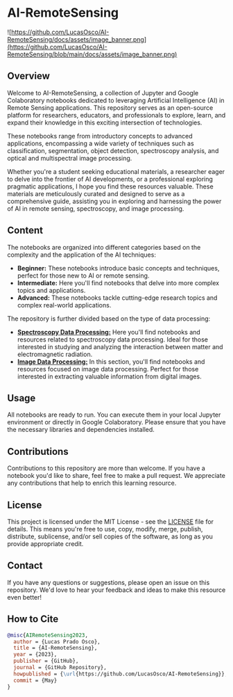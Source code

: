 # AI-RemoteSensing

![https://github.com/LucasOsco/AI-RemoteSensing/docs/assets/image_banner.png](https://github.com/LucasOsco/AI-RemoteSensing/blob/main/docs/assets/image_banner.png)

## Overview
Welcome to AI-RemoteSensing, a collection of Jupyter and Google Colaboratory notebooks dedicated to leveraging Artificial Intelligence (AI) in Remote Sensing applications. This repository serves as an open-source platform for researchers, educators, and professionals to explore, learn, and expand their knowledge in this exciting intersection of technologies. 

These notebooks range from introductory concepts to advanced applications, encompassing a wide variety of techniques such as classification, segmentation, object detection, spectroscopy analysis, and optical and multispectral image processing.

Whether you're a student seeking educational materials, a researcher eager to delve into the frontier of AI developments, or a professional exploring pragmatic applications, I hope you find these resources valuable. These materials are meticulously curated and designed to serve as a comprehensive guide, assisting you in exploring and harnessing the power of AI in remote sensing, spectroscopy, and image processing.

## Content

The notebooks are organized into different categories based on the complexity and the application of the AI techniques:

- **Beginner:** These notebooks introduce basic concepts and techniques, perfect for those new to AI or remote sensing.
- **Intermediate:** Here you'll find notebooks that delve into more complex topics and applications.
- **Advanced:** These notebooks tackle cutting-edge research topics and complex real-world applications.

The repository is further divided based on the type of data processing:

- [**Spectroscopy Data Processing:**](./SpectroscopyDataProcessing.md) Here you'll find notebooks and resources related to spectroscopy data processing. Ideal for those interested in studying and analyzing the interaction between matter and electromagnetic radiation.
- [**Image Data Processing:**](./ImageDataProcessing.md) In this section, you'll find notebooks and resources focused on image data processing. Perfect for those interested in extracting valuable information from digital images.

## Usage

All notebooks are ready to run. You can execute them in your local Jupyter environment or directly in Google Colaboratory. Please ensure that you have the necessary libraries and dependencies installed.

## Contributions

Contributions to this repository are more than welcome. If you have a notebook you'd like to share, feel free to make a pull request. We appreciate any contributions that help to enrich this learning resource.

## License

This project is licensed under the MIT License - see the [LICENSE](LICENSE) file for details. This means you're free to use, copy, modify, merge, publish, distribute, sublicense, and/or sell copies of the software, as long as you provide appropriate credit.

## Contact

If you have any questions or suggestions, please open an issue on this repository. We'd love to hear your feedback and ideas to make this resource even better!

## How to Cite

```bibtex
@misc{AIRemoteSensing2023,
  author = {Lucas Prado Osco},
  title = {AI-RemoteSensing},
  year = {2023},
  publisher = {GitHub},
  journal = {GitHub Repository},
  howpublished = {\url{https://github.com/LucasOsco/AI-RemoteSensing}},
  commit = {May}
}
